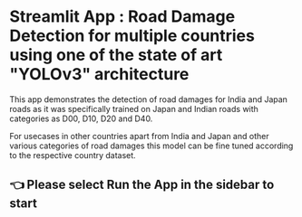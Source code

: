 # Streamlit App : Road Damage Detection for multiple countries using one of the state of art "YOLOv3" architecture

This app demonstrates the detection of road damages for India and Japan roads as it was specifically trained on Japan and Indian roads with categories as D00, D10, D20 and D40. 

For usecases in other countries apart from India and Japan and other various categories of road damages this model can be fine tuned according to the respective country dataset.

## :point_left:	Please select Run the App in the sidebar to start

